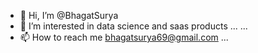 - 👋 Hi, I’m @BhagatSurya
- 👀 I’m interested in data science and saas products  ...  ...
- 📫 How to reach me bhagatsurya69@gmail.com ...

<!---
BhagatSurya/BhagatSurya is a ✨ special ✨ repository because its `README.md` (this file) appears on your GitHub profile.
You can click the Preview link to take a look at your changes.
--->
